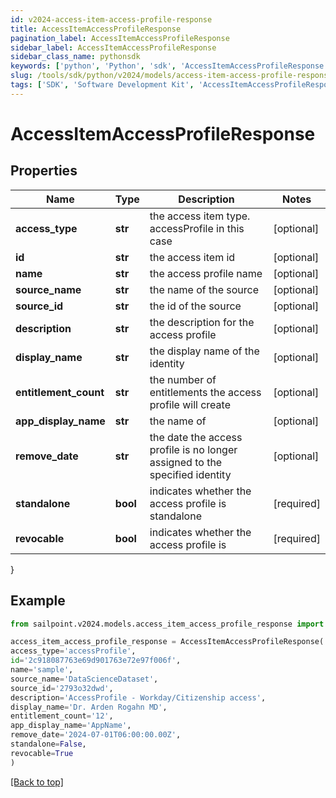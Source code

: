 ```yaml
---
id: v2024-access-item-access-profile-response
title: AccessItemAccessProfileResponse
pagination_label: AccessItemAccessProfileResponse
sidebar_label: AccessItemAccessProfileResponse
sidebar_class_name: pythonsdk
keywords: ['python', 'Python', 'sdk', 'AccessItemAccessProfileResponse', 'V2024AccessItemAccessProfileResponse'] 
slug: /tools/sdk/python/v2024/models/access-item-access-profile-response
tags: ['SDK', 'Software Development Kit', 'AccessItemAccessProfileResponse', 'V2024AccessItemAccessProfileResponse']
---
```


# AccessItemAccessProfileResponse


## Properties

Name | Type | Description | Notes
------------ | ------------- | ------------- | -------------
**access_type** | **str** | the access item type. accessProfile in this case | [optional] 
**id** | **str** | the access item id | [optional] 
**name** | **str** | the access profile name | [optional] 
**source_name** | **str** | the name of the source | [optional] 
**source_id** | **str** | the id of the source | [optional] 
**description** | **str** | the description for the access profile | [optional] 
**display_name** | **str** | the display name of the identity | [optional] 
**entitlement_count** | **str** | the number of entitlements the access profile will create | [optional] 
**app_display_name** | **str** | the name of | [optional] 
**remove_date** | **str** | the date the access profile is no longer assigned to the specified identity | [optional] 
**standalone** | **bool** | indicates whether the access profile is standalone | [required]
**revocable** | **bool** | indicates whether the access profile is | [required]
}

## Example

```python
from sailpoint.v2024.models.access_item_access_profile_response import AccessItemAccessProfileResponse

access_item_access_profile_response = AccessItemAccessProfileResponse(
access_type='accessProfile',
id='2c918087763e69d901763e72e97f006f',
name='sample',
source_name='DataScienceDataset',
source_id='2793o32dwd',
description='AccessProfile - Workday/Citizenship access',
display_name='Dr. Arden Rogahn MD',
entitlement_count='12',
app_display_name='AppName',
remove_date='2024-07-01T06:00:00.00Z',
standalone=False,
revocable=True
)

```
[[Back to top]](#) 

